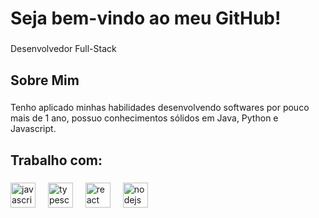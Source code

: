 <h1 align="left">Seja bem-vindo ao meu GitHub!</h1>

###

<p align="left">Desenvolvedor Full-Stack</p>

###

<h2 align="left">Sobre Mim</h2>

###

<p align="left">Tenho aplicado minhas habilidades desenvolvendo softwares por pouco mais de 1 ano, possuo conhecimentos sólidos em Java, Python e Javascript.</p>

###

<h2 align="left">Trabalho com:</h2>

###

<div align="left">
  <img src="https://cdn.jsdelivr.net/gh/devicons/devicon/icons/javascript/javascript-original.svg" height="40" alt="javascript logo"  />
  <img width="12" />
  <img src="https://cdn.jsdelivr.net/gh/devicons/devicon/icons/typescript/typescript-original.svg" height="40" alt="typescript logo"  />
  <img width="12" />
  <img src="https://cdn.jsdelivr.net/gh/devicons/devicon/icons/react/react-original.svg" height="40" alt="react logo"  />
  <img width="12" />
  <img src="https://cdn.jsdelivr.net/gh/devicons/devicon/icons/nodejs/nodejs-original.svg" height="40" alt="nodejs logo"  />
  <img width="12" />
</div>

###
